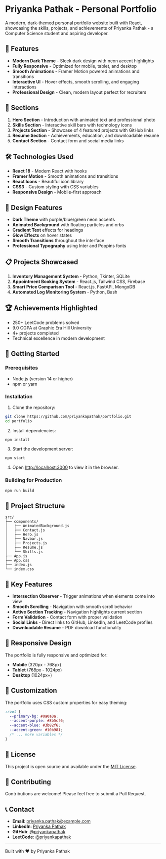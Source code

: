 # Priyanka Pathak - Personal Portfolio

A modern, dark-themed personal portfolio website built with React, showcasing the skills, projects, and achievements of Priyanka Pathak - a Computer Science student and aspiring developer.

## 🚀 Features

- **Modern Dark Theme** - Sleek dark design with neon accent highlights
- **Fully Responsive** - Optimized for mobile, tablet, and desktop
- **Smooth Animations** - Framer Motion powered animations and transitions
- **Interactive UI** - Hover effects, smooth scrolling, and engaging interactions
- **Professional Design** - Clean, modern layout perfect for recruiters

## 📱 Sections

1. **Hero Section** - Introduction with animated text and professional photo
2. **Skills Section** - Interactive skill bars with technology icons
3. **Projects Section** - Showcase of 4 featured projects with GitHub links
4. **Resume Section** - Achievements, education, and downloadable resume
5. **Contact Section** - Contact form and social media links

## 🛠️ Technologies Used

- **React 18** - Modern React with hooks
- **Framer Motion** - Smooth animations and transitions
- **React Icons** - Beautiful icon library
- **CSS3** - Custom styling with CSS variables
- **Responsive Design** - Mobile-first approach

## 🎨 Design Features

- **Dark Theme** with purple/blue/green neon accents
- **Animated Background** with floating particles and orbs
- **Gradient Text** effects for headings
- **Glow Effects** on hover states
- **Smooth Transitions** throughout the interface
- **Professional Typography** using Inter and Poppins fonts

## 📋 Projects Showcased

1. **Inventory Management System** - Python, Tkinter, SQLite
2. **Appointment Booking System** - React.js, Tailwind CSS, Firebase
3. **Smart Price Comparison Tool** - React.js, FastAPI, MongoDB
4. **Automated Log Monitoring System** - Python, Bash

## 🏆 Achievements Highlighted

- 250+ LeetCode problems solved
- 9.0 CGPA at Graphic Era Hill University
- 4+ projects completed
- Technical excellence in modern development

## 🚀 Getting Started

### Prerequisites

- Node.js (version 14 or higher)
- npm or yarn

### Installation

1. Clone the repository:
```bash
git clone https://github.com/priyankapathak/portfolio.git
cd portfolio
```

2. Install dependencies:
```bash
npm install
```

3. Start the development server:
```bash
npm start
```

4. Open [http://localhost:3000](http://localhost:3000) to view it in the browser.

### Building for Production

```bash
npm run build
```

## 📁 Project Structure

```
src/
├── components/
│   ├── AnimatedBackground.js
│   ├── Contact.js
│   ├── Hero.js
│   ├── Navbar.js
│   ├── Projects.js
│   ├── Resume.js
│   └── Skills.js
├── App.js
├── App.css
├── index.js
└── index.css
```

## 🎯 Key Features

- **Intersection Observer** - Trigger animations when elements come into view
- **Smooth Scrolling** - Navigation with smooth scroll behavior
- **Active Section Tracking** - Navigation highlights current section
- **Form Validation** - Contact form with proper validation
- **Social Links** - Direct links to GitHub, LinkedIn, and LeetCode profiles
- **Downloadable Resume** - PDF download functionality

## 📱 Responsive Design

The portfolio is fully responsive and optimized for:
- **Mobile** (320px - 768px)
- **Tablet** (768px - 1024px)
- **Desktop** (1024px+)

## 🎨 Customization

The portfolio uses CSS custom properties for easy theming:

```css
:root {
  --primary-bg: #0a0a0a;
  --accent-purple: #8b5cf6;
  --accent-blue: #3b82f6;
  --accent-green: #10b981;
  /* ... more variables */
}
```

## 📄 License

This project is open source and available under the [MIT License](LICENSE).

## 🤝 Contributing

Contributions are welcome! Please feel free to submit a Pull Request.

## 📞 Contact

- **Email**: priyanka.pathak@example.com
- **LinkedIn**: [Priyanka Pathak](https://linkedin.com/in/priyankapathak)
- **GitHub**: [@priyankapathak](https://github.com/priyankapathak)
- **LeetCode**: [@priyankapathak](https://leetcode.com/priyankapathak)

---

Built with ❤️ by Priyanka Pathak
